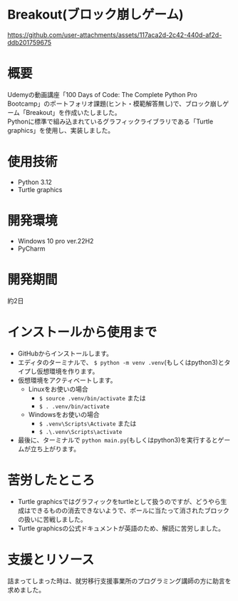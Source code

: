 # Breakout(ブロック崩しゲーム)




https://github.com/user-attachments/assets/117aca2d-2c42-440d-af2d-ddb201759675
# 概要
Udemyの動画講座「100 Days of Code: The Complete Python Pro Bootcamp」のポートフォリオ課題(ヒント・模範解答無し)で、ブロック崩しゲーム「Breakout」を作成いたしました。<br>
Pythonに標準で組み込まれているグラフィックライブラリである「Turtle graphics」を使用し、実装しました。
# 使用技術
- Python 3.12
- Turtle graphics
# 開発環境
- Windows 10 pro ver.22H2
- PyCharm
# 開発期間
約2日
# インストールから使用まで
- GitHubからインストールします。
- エディタのターミナルで、 `$ python -m venv .venv`(もしくはpython3)とタイプし仮想環境を作ります。
- 仮想環境をアクティベートします。
  - Linuxをお使いの場合
    - `$ source .venv/bin/activate` または
    - `$ . .venv/bin/activate`
  - Windowsをお使いの場合
    - `$ .venv\Scripts\Activate` または
    - `$ .\.venv\Scripts\activate`
- 最後に、ターミナルで `python main.py`(もしくはpython3)を実行するとゲームが立ち上がります。
# 苦労したところ
- Turtle graphicsではグラフィックをturtleとして扱うのですが、どうやら生成はできるものの消去できないようで、ボールに当たって消されたブロックの扱いに苦戦しました。
- Turtle graphicsの公式ドキュメントが英語のため、解読に苦労しました。
# 支援とリソース
詰まってしまった時は、就労移行支援事業所のプログラミング講師の方に助言を求めました。



